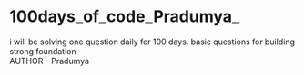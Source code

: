 # 100days_of_code_Pradumya_
i will be solving one question daily for 100 days. basic questions for building strong foundation
<br>
AUTHOR - Pradumya

